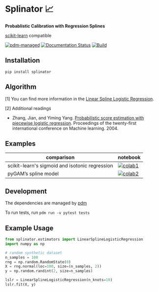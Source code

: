 # Splinator 📈

**Probablistic Calibration with Regression Splines**

[scikit-learn](https://scikit-learn.org) compatible

[![pdm-managed](https://img.shields.io/badge/pdm-managed-blueviolet)](https://pdm.fming.dev)
[![Documentation Status](https://readthedocs.org/projects/splinator/badge/?version=latest)](https://splinator.readthedocs.io/en/latest/)
[![Build](https://img.shields.io/github/actions/workflow/status/affirm/splinator/.github/workflows/python-package.yml)](https://github.com/affirm/splinator/actions)

## Installation

`pip install splinator`

## Algorithm

\[1\] You can find more information in the [Linear Spline Logistic
Regression](https://github.com/Affirm/splinator/wiki/Linear-Spline-Logistic-Regression).

\[2\] Additional readings

-   Zhang, Jian, and Yiming Yang. [Probabilistic score estimation with
    piecewise logistic
    regression](https://pal.sri.com/wp-content/uploads/publications/radar/2004/icml04zhang.pdf).
    Proceedings of the twenty-first international conference on Machine
    learning. 2004.

## Examples

| comparison                                     | notebook                                                                                                                                                           |
|------------------------------------------------|--------------------------------------------------------------------------------------------------------------------------------------------------------------------|
| scikit-learn's sigmoid and isotonic regression | [![colab1](https://colab.research.google.com/assets/colab-badge.svg)](https://github.com/Affirm/splinator/blob/main/examples/calibrator_model_comparison.ipynb)    |
| pyGAM’s spline model                           | [![colab2](https://colab.research.google.com/assets/colab-badge.svg)](https://githubtocolab.com/Affirm/splinator/blob/main/examples/spline_model_comparison.ipynb) |

## Development

The dependencies are managed by [pdm](https://pdm.fming.dev/latest/)

To run tests, run `pdm run -v pytest tests`

## Example Usage

``` python
from splinator.estimators import LinearSplineLogisticRegression
import numpy as np

# random synthetic dataset
n_samples = 100
rng = np.random.RandomState(0)
X = rng.normal(loc=100, size=(n_samples, 2))
y = np.random.randint(2, size=n_samples)

lslr = LinearSplineLogisticRegression(n_knots=10)
lslr.fit(X, y)
```
